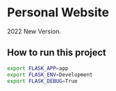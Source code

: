 # Personal Website

2022 New Version.


## How to run this project

```sh
export FLASK_APP=app
export FLASK_ENV=Development
export FLASK_DEBUG=True
```